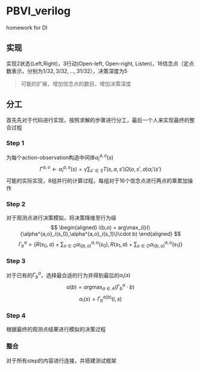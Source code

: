 # PBVI_verilog
homework for DI

## 实现
实现2状态(Left,Right)，3行动(Open-left, Open-right, Listen)，16信念点（定点数表示，分别为$1/32,3/32,...,31/32$），决策深度为5

> 可能的扩展，增加信念点的数目，增加决策深度
## 分工
首先先对于代码进行实现，按照求解的步骤进行分工，最后一个人来实现最终的整合过程
### Step 1
为每个action-observation构造中间体$\alpha_i^{a,o}(s)$
$$
\Gamma^{\alpha,o} \leftarrow \alpha_i^{a,o}(s) = \gamma\sum_{s'\in S}T(s,a,s')\Omega(o,s',a)\alpha_i'(s')
$$
可能的实际实现，8组并行的计算过程，每组对于16个信念点进行两点的乘累加操作
### Step 2
对于观测点进行决策模拟，将决策降维至行为级
$$
\begin{aligned}
i(b,o) = arg\max_{i}(\{\alpha^{a,o}_i(s_0),\alpha^{a,o}_i(s_1)\}\cdot b)
\end{aligned}
$$
$$\Gamma^a_b = \{R(s_0,a) + \sum_{o\in O}\alpha_{i(b,o)}^{a,o}(s_0),R(s_1,a) + \sum_{o\in O}\alpha_{i(b,o)}^{a,o}(s_1)\}$$

### Step 3
对于已有的$\Gamma^a_b$，选择最合适的行为并得到最后的$\alpha_i(s)$
$$a(b) = arg \max_{a\in A}(\Gamma^a_b\cdot b)$$
$$\alpha_i(s) = \Gamma^{a(b)}_b(i,s)$$


### Step 4
根据最终的观测点结果进行模拟的决策过程
### 整合

对于所有step的内容进行连接，并搭建测试框架
